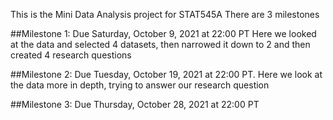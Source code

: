 This is the Mini Data Analysis project for STAT545A
There are 3 milestones

##Milestone 1:
Due Saturday, October 9, 2021 at 22:00 PT
Here we looked at the data and selected 4 datasets, then narrowed it down to 2 and then created 4 research questions

##Milestone 2:
Due Tuesday, October 19, 2021 at 22:00 PT.
Here we look at the data more in depth, trying to answer our research question

##Milestone 3:
Due Thursday, October 28, 2021 at 22:00 PT
